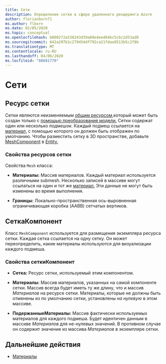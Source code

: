 ```yaml
---
title: Сети
description: Определение сетки в сфере удаленного рендеринга Azure
author: florianborn71
ms.author: flborn
ms.date: 02/05/2020
ms.topic: conceptual
ms.openlocfilehash: b800272a538243d39a89e4eed64bc5cbc2d53ad8
ms.sourcegitcommit: 642a297b1c279454df792ca21fdaa9513b5c2f8b
ms.translationtype: MT
ms.contentlocale: ru-RU
ms.lasthandoff: 04/06/2020
ms.locfileid: "80681770"
---
```

# <a name="meshes"></a>Сети

## <a name="mesh-resource"></a>Ресурс сетки

Сетки являются неизменяемым [общим ресурсом,](../concepts/lifetime.md)который может быть создан только с [помощью преобразования модели.](../how-tos/conversion/model-conversion.md) Сетки содержат один или несколько *подмешок.* Каждый подмеш ссылается на [материал,](materials.md) с помощью которого он должен быть отображен по умолчанию. Чтобы разместить сетку в 3D пространстве, добавьте [MeshComponent](#meshcomponent) в [Entity.](entities.md)

### <a name="mesh-resource-properties"></a>Свойства ресурсов сетки

Свойства `Mesh` класса:

* **Материалы:** Массив материалов. Каждый материал используется различными submesh. Несколько записей в массиве могут ссылаться на один и тот же [материал.](materials.md) Эти данные не могут быть изменены во время выполнения.

* **Границы:** Локально-пространственная ось-выровненная ограничивающая коробка (AABB) сетчатых вертиков.

## <a name="meshcomponent"></a>СеткаКомпонент

Класс `MeshComponent` используется для размещения экземпляра ресурса сетки. Каждая сетка ссылается на одну сетку. Он может переопределить, какие материалы используются для визуализации каждого подмеша.

### <a name="meshcomponent-properties"></a>Свойства сеткиКомпонент

* **Сетка:** Ресурс сетки, используемый этим компонентом.

* **Материалы:** Массив материалов, указанных на самой компоненте сетки. Массив всегда будет иметь ту же длину, что и массив *Материалов* на ресурсе сетки. Материалы, которые не должны быть отменены из по умолчанию сетки, установлены *на нулевую* в этом массиве.

* **ПодержанныеМатериалы:** Массив фактически используемых материалов для каждого подмеша. Будет идентичен данным в массиве *Материалов* для не-нулевых значений. В противном случае он содержит значение из массива *Материалов* в экземпляре сетки.

## <a name="next-steps"></a>Дальнейшие действия

* [Материалы](materials.md)

